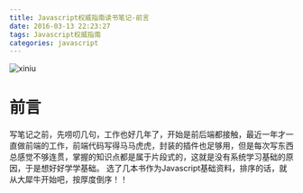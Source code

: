 ```yaml
---
title: Javascript权威指南读书笔记-前言
date: 2016-03-13 22:23:27
tags: Javascript权威指南
categories: javascript
---
```

![xiniu](http://7xrv9g.com1.z0.glb.clouddn.com/xiniu158.jpg)
# 前言
写笔记之前，先唠叨几句，工作也好几年了，开始是前后端都接触，最近一年才一直做前端的工作，前端代码写得马马虎虎，封装的插件也足够用，但是每次写东西总感觉不够连贯，掌握的知识点都是属于片段式的，这就是没有系统学习基础的原因，于是想好好学学基础。
选了几本书作为Javascript基础资料，排序的话，就从大犀牛开始吧，按厚度倒序！！

